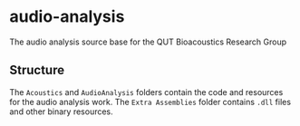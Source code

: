 audio-analysis
==============

The audio analysis source base for the QUT Bioacoustics Research Group

Structure
---------

The `Acoustics` and `AudioAnalysis` folders contain the code and resources for
the audio analysis work.  The `Extra Assemblies` folder contains `.dll` files
and other binary resources.




